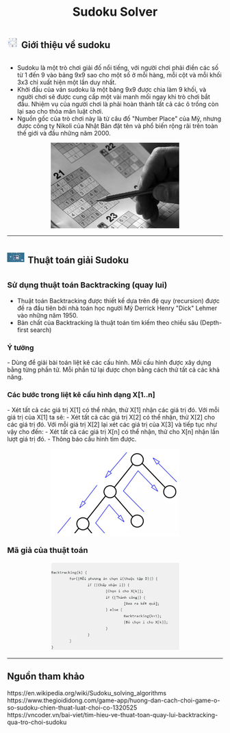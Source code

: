 <div align="center">

# Sudoku Solver

</div>

<div style="display: flex; align-items: center;">
  <img src="image/logoSudoku.png" alt="Sudoku Example" width="25" style="margin-right: 8px;">
  <h2>Giới thiệu về sudoku</h2>
</div>

- Sudoku là một trò chơi giải đố nổi tiếng, với người chơi phải điền các số từ 1 đến 9 vào bảng 9x9 sao cho một số ở mỗi hàng, mỗi cột và mỗi khối 3x3 chỉ xuất hiện một lần duy nhất.
- Khởi đầu của ván sudoku là một bảng 9x9 được chia làm 9 khối, và người chơi sẽ được cung cấp một vài manh mối ngay khi trò chơi bắt đầu. Nhiệm vụ của người chơi là phải hoàn thành tất cả các ô trống còn lại sao cho thỏa mãn luật chơi.
- Nguồn gốc của trò chơi này là từ câu đố "Number Place" của Mỹ, nhưng được công ty Nikoli của Nhật Bản đặt tên và phổ biến rộng rãi trên toàn thế giới và đầu những năm 2000.

<p align="center">
  <img src="image/gioiThieu.png" alt="Sudoku Example" width="300">
</p>

<hr>

<div style="display: flex; align-items: center;">
  <img src="image/logoThuatToan.jpeg" alt="Sudoku Example" width="40" style="margin-right: 8px;">
  <h2>Thuật toán giải Sudoku</h2>
</div>


<p style="font-size:18px"><b>Sử dụng thuật toán Backtracking (quay lui)</b></p>

 - Thuật toán Backtracking được thiết kế dựa trên đệ quy (recursion) được đề ra đầu tiên bởi nhà toán học người Mỹ Derrick Henry "Dick" Lehmer vào những năm 1950. 
 - Bản chất của Backtracking là thuật toán tìm kiếm theo chiều sâu (Depth-first search)
<h3>Ý tưởng</h3>
 - Dùng để giải bài toán liệt kê các cấu hình. Mỗi cấu hình được xây dựng bằng từng phần tử. Mỗi phần tử lại được chọn bằng cách thử tất cả các khả năng.
<h3>Các bước trong liệt kê cấu hình dạng X[1..n]</h3>
 - Xét tất cả các giá trị X[1] có thể nhận, thử X[1] nhận các giá trị đó. Với mỗi giá trị của X[1] ta sẽ:
 - Xét tất cả các giá trị X[2] có thể nhận, thử X[2] cho các giá trị đó. Với mỗi giá trị X[2] lại xét các giá trị của X[3] và tiếp tục như vậy cho đến:
 - Xét tất cả các giá trị X[n] có thể nhận, thử cho X[n] nhận lần lượt giá trị đó.
 - Thông báo cấu hình tìm được.
<p align="center">
  <img src="image/minhHoaBacktracking.png" alt="Sudoku Example" width="300">
</p>
 <p style="font-size:18px"><b>Mã giả của thuật toán</b></p>
<p align="center">
  <img src="image/maGiaThuatToan.png" alt="Sudoku Example" width="300">
</p>
<hr>

<h2>Nguồn tham khảo</h2>
https://en.wikipedia.org/wiki/Sudoku_solving_algorithms <br>
https://www.thegioididong.com/game-app/huong-dan-cach-choi-game-o-so-sudoku-chien-thuat-luat-choi-co-1320525 <br>
https://vncoder.vn/bai-viet/tim-hieu-ve-thuat-toan-quay-lui-backtracking-qua-tro-choi-sudoku <br>
